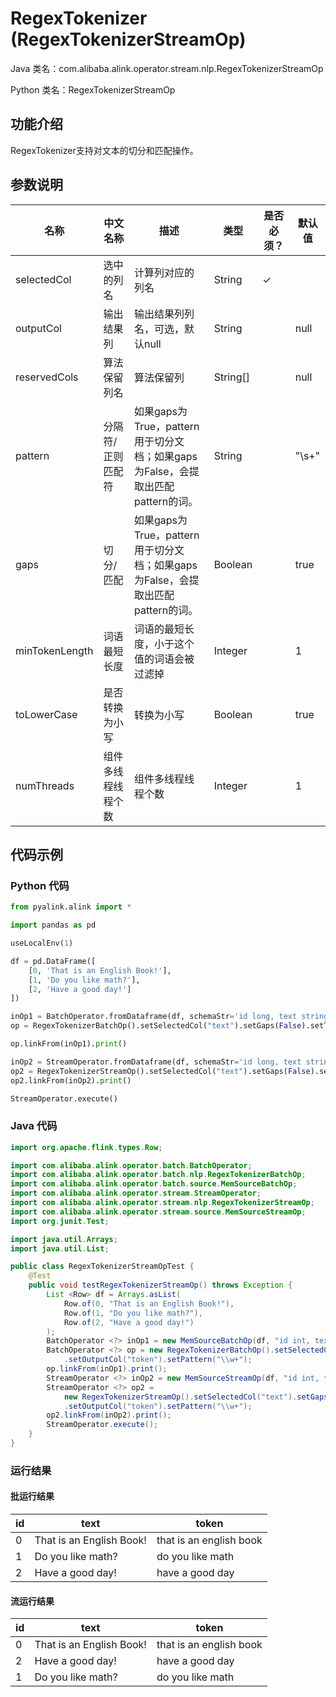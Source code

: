 # RegexTokenizer (RegexTokenizerStreamOp)
Java 类名：com.alibaba.alink.operator.stream.nlp.RegexTokenizerStreamOp

Python 类名：RegexTokenizerStreamOp


## 功能介绍

RegexTokenizer支持对文本的切分和匹配操作。

## 参数说明

| 名称 | 中文名称 | 描述 | 类型 | 是否必须？ | 默认值 |
| --- | --- | --- | --- | --- | --- |
| selectedCol | 选中的列名 | 计算列对应的列名 | String | ✓ |  |
| outputCol | 输出结果列 | 输出结果列列名，可选，默认null | String |  | null |
| reservedCols | 算法保留列名 | 算法保留列 | String[] |  | null |
| pattern | 分隔符/正则匹配符 | 如果gaps为True，pattern用于切分文档；如果gaps为False，会提取出匹配pattern的词。 | String |  | "\\s+" |
| gaps | 切分/匹配 | 如果gaps为True，pattern用于切分文档；如果gaps为False，会提取出匹配pattern的词。 | Boolean |  | true |
| minTokenLength | 词语最短长度 | 词语的最短长度，小于这个值的词语会被过滤掉 | Integer |  | 1 |
| toLowerCase | 是否转换为小写 | 转换为小写 | Boolean |  | true |
| numThreads | 组件多线程线程个数 | 组件多线程线程个数 | Integer |  | 1 |



## 代码示例
### Python 代码
```python
from pyalink.alink import *

import pandas as pd

useLocalEnv(1)

df = pd.DataFrame([
    [0, 'That is an English Book!'],
    [1, 'Do you like math?'],
    [2, 'Have a good day!']
])

inOp1 = BatchOperator.fromDataframe(df, schemaStr='id long, text string')
op = RegexTokenizerBatchOp().setSelectedCol("text").setGaps(False).setToLowerCase(True).setOutputCol("token").setPattern("\\w+")

op.linkFrom(inOp1).print()

inOp2 = StreamOperator.fromDataframe(df, schemaStr='id long, text string')
op2 = RegexTokenizerStreamOp().setSelectedCol("text").setGaps(False).setToLowerCase(True).setOutputCol("token").setPattern("\\w+")
op2.linkFrom(inOp2).print()

StreamOperator.execute()
```
### Java 代码
```java
import org.apache.flink.types.Row;

import com.alibaba.alink.operator.batch.BatchOperator;
import com.alibaba.alink.operator.batch.nlp.RegexTokenizerBatchOp;
import com.alibaba.alink.operator.batch.source.MemSourceBatchOp;
import com.alibaba.alink.operator.stream.StreamOperator;
import com.alibaba.alink.operator.stream.nlp.RegexTokenizerStreamOp;
import com.alibaba.alink.operator.stream.source.MemSourceStreamOp;
import org.junit.Test;

import java.util.Arrays;
import java.util.List;

public class RegexTokenizerStreamOpTest {
	@Test
	public void testRegexTokenizerStreamOp() throws Exception {
		List <Row> df = Arrays.asList(
			Row.of(0, "That is an English Book!"),
			Row.of(1, "Do you like math?"),
			Row.of(2, "Have a good day!")
		);
		BatchOperator <?> inOp1 = new MemSourceBatchOp(df, "id int, text string");
		BatchOperator <?> op = new RegexTokenizerBatchOp().setSelectedCol("text").setGaps(false).setToLowerCase(true)
			.setOutputCol("token").setPattern("\\w+");
		op.linkFrom(inOp1).print();
		StreamOperator <?> inOp2 = new MemSourceStreamOp(df, "id int, text string");
		StreamOperator <?> op2 =
			new RegexTokenizerStreamOp().setSelectedCol("text").setGaps(false).setToLowerCase(true)
			.setOutputCol("token").setPattern("\\w+");
		op2.linkFrom(inOp2).print();
		StreamOperator.execute();
	}
}
```

### 运行结果
#### 批运行结果
id|text|token
---|----|-----
0|That is an English Book!|that is an english book
1|Do you like math?|do you like math
2|Have a good day!|have a good day

#### 流运行结果
id|text|token
---|----|-----
0|That is an English Book!|that is an english book
2|Have a good day!|have a good day
1|Do you like math?|do you like math
